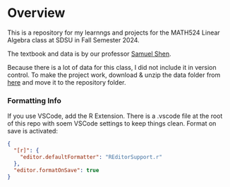 # Overview

This is a repository for my learnngs and projects for the MATH524 Linear Algebra class at SDSU in Fall Semester 2024.

The textbook and data is by our professor [Samuel Shen](https://shen.sdsu.edu).

Because there is a lot of data for this class, I did not include it in version control. To make the project work, download & unzip the data folder from [here](https://climatemathematics.sdsu.edu/Datasets.html) and move it to the repository folder.

### Formatting Info

If you use VSCode, add the R Extension. There is a .vscode file at the root of this repo with soem VSCode settings to keep things clean.
Format on save is activated:

```json
{
  "[r]": {
    "editor.defaultFormatter": "REditorSupport.r"
  },
  "editor.formatOnSave": true
}
```
